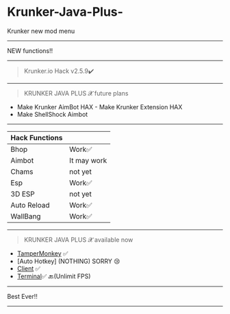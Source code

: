 # Krunker-Java-Plus-
Krunker new mod menu
__________________________________
NEW functions!!
__________________________________
>Krunker.io Hack v2.5.9✔️
__________________________________
>KRUNKER JAVA PLUS 𝓧 future plans 
- Make Krunker AimBot HAX - Make Krunker Extension HAX
- Make ShellShock Aimbot
__________________________________
| Hack Functions|   |
|--------------------|-----|
| Bhop               |Work✅  |
| Aimbot             |It may work        |
| Chams              |not yet            |
| Esp                |Work✅  |
| 3D ESP             |not yet            |
| Auto Reload        |Work✅  |
| WallBang           |Work✅  |
__________________________________
>KRUNKER JAVA PLUS 𝓧 available now 
- [TamperMonkey](https://github.com/Krunker-Java-plus-X/Krunker-Bhop-and-ESP-HAX) ✅
- [Auto Hotkey] (NOTHING) SORRY 😢
- [Client](https://github.com/Krunker-Java-plus-X/Krunker-AIMASSIST) ✅
- [Terminal](https://github.com/Krunker-Java-plus-X/Krunker-JV-X/blob/master/README.md)✅
🔙(Unlimit FPS)
__________________________________
Best Ever‼️
__________________________________
